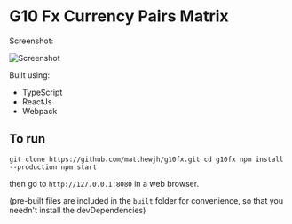 # G10 Fx Currency Pairs Matrix

Screenshot:

![Screenshot](http://i.imgur.com/o2hOGLe.png)

Built using:
* TypeScript
* ReactJs
* Webpack

## To run

`
git clone https://github.com/matthewjh/g10fx.git
cd g10fx
npm install --production
npm start
`

then go to `http://127.0.0.1:8080` in a web browser.

(pre-built files are included in the `built` folder for convenience, so that you needn't install the devDependencies)